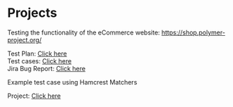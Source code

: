 # Projects
Testing the functionality of the eCommerce website: https://shop.polymer-project.org/

Test Plan: [Click here](https://docs.google.com/spreadsheets/d/1jDyEX40qKF2tGFQMpngKFQ9DbOEHLuIdkI5vmtV2FzU/edit?usp=sharing) <br>
Test cases: [Click here](https://docs.google.com/spreadsheets/d/1jDyEX40qKF2tGFQMpngKFQ9DbOEHLuIdkI5vmtV2FzU/edit?usp=sharing) <br>
Jira Bug Report: [Click here](https://drive.google.com/file/d/1CgP-gkQk83FVrA08eKZBvNeF8eiAhVrr/view?usp=drive_link)

Example test case using Hamcrest Matchers

Project: [Click here](https://github.com/KavijaSen/HamcrestTests) <br>
